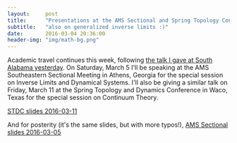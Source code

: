 ```yaml
---
layout:     post
title:      "Presentations at the AMS Sectional and Spring Topology Conferences"
subtitle:   "also on generalized inverse limits :)"
date:       2016-03-04 20:36:00
header-img: "img/math-bg.png"
---
```


Academic travel continues this week, following
[the talk I gave at South Alabama yesterday](/blog/2016/02/29/south-alabama-presentation/).
On Saturday, March 5 I'll be speaking
at the AMS Southeastern Sectional Meeting in Athens, Georgia
for the special session on
Inverse Limits and Dynamical Systems. I'll also be giving a similar
talk on Friday, March
11 at the Spring Topology and Dynamics Conference in Waco, Texas for
the special session on Continuum Theory.

[STDC slides 2016-03-11](http://stevenclontz.github.io/stdc-presentation-20160311/#/)

And for posterity (it's the same slides, but with more typos!),
[AMS Sectional slides 2016-03-05](http://stevenclontz.github.io/ams-sectional-presentation-20160305/#/)

